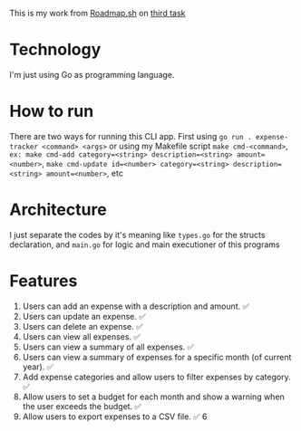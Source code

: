 
This is my work from [Roadmap.sh](https://roadmap.sh) on [third task](https://roadmap.sh/projects/expense-tracker)  

# Technology
I'm just using Go as programming language.  

# How to run
There are two ways for running this CLI app. First using `go run . expense-tracker <command> <args>` or using my Makefile script `make cmd-<command>`, `ex: make cmd-add category=<string> description=<string> amount=<number>`, `make cmd-update id=<number> category=<string> description=<string> amount=<number>`, etc

# Architecture
I just separate the codes by it's meaning like `types.go` for the structs declaration,  and `main.go` for logic and main executioner of this programs

# Features
1. Users can add an expense with a description and amount. ✅
2. Users can update an expense. ✅
3. Users can delete an expense. ✅
4. Users can view all expenses. ✅
5. Users can view a summary of all expenses. ✅
6. Users can view a summary of expenses for a specific month (of current year). ✅
7. Add expense categories and allow users to filter expenses by category. ✅
8. Allow users to set a budget for each month and show a warning when the user exceeds the budget. ✅
9. Allow users to export expenses to a CSV file. ✅
6 

